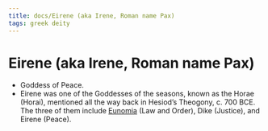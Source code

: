 ```yaml
---
title: docs/Eirene (aka Irene, Roman name Pax)
tags: greek deity
---
```


# Eirene (aka Irene, Roman name Pax) 
- Goddess of Peace.
- Eirene was one of the Goddesses of the seasons, known as the Horae (Horai), mentioned all the way back in Hesiod’s Theogony, c. 700 BCE. The three of them include [Eunomia](Eunomia.md.md) (Law and Order), Dike (Justice), and Eirene (Peace).